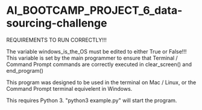 # AI_BOOTCAMP_PROJECT_6_data-sourcing-challenge

REQUIREMENTS TO RUN CORRECTLY!!!

The variable windows_is_the_OS must be edited to either True or False!!! This variable is set by the main programmer to ensure that Terminal / Command Prompt commands are correctly executed in clear_screen() and end_program()

This program was designed to be used in the terminal on Mac / Linux, or the Command Prompt terminal equivelent in Windows.

This requires Python 3. "python3 example.py" will start the program.
